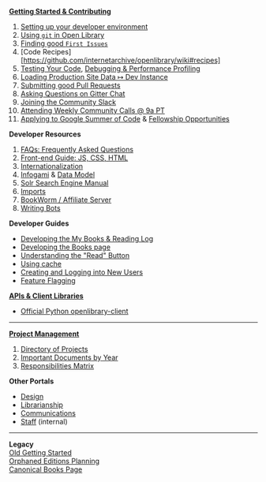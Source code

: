 [**Getting Started & Contributing**](https://github.com/internetarchive/openlibrary/blob/master/CONTRIBUTING.md)  
1. [Setting up your developer environment](https://github.com/internetarchive/openlibrary/tree/master/docker#welcome-to-the-docker-installation-guide-for-open-library-developers)  
2. [Using `git` in Open Library](https://github.com/internetarchive/openlibrary/wiki/Git-Cheat-Sheet)  
3. [Finding good `First Issues`](https://github.com/internetarchive/openlibrary/issues?q=is%3Aopen+is%3Aissue+label%3A%22Needs%3A+Help%22+label%3A%22Good+First+Issue%22)  
4. [Code Recipes][https://github.com/internetarchive/openlibrary/wiki#recipes]
5. [Testing Your Code](Developer-Resources/Testing), [Debugging & Performance Profiling](Debugging-and-Performance-Profiling)  
6. [Loading Production Site Data ↦ Dev Instance](Loading-Production-Book-Data)  
7. [Submitting good Pull Requests](https://github.com/internetarchive/openlibrary/blob/master/CONTRIBUTING.md#submitting-pull-requests)  
8. [Asking Questions on Gitter Chat](https://gitter.im/theopenlibrary/Lobby)  
9. [Joining the Community Slack](https://openlibrary.org/volunteer)  
10. [Attending Weekly Community Calls @ 9a PT](https://github.com/internetarchive/openlibrary/wiki/Community-Call) 
11. [Applying to Google Summer of Code](Google-Summer-of-Code) & [Fellowship Opportunities](#Fellowships) 

**Developer Resources**  
1. [FAQs: Frequently Asked Questions](https://github.com/internetarchive/openlibrary/wiki/FAQs)
2. [Front-end Guide: JS, CSS, HTML](Frontend-Guide) 
3. [Internationalization](Internationalization)  
4. [Infogami](https://openlibrary.org/dev/docs/infogami) & [Data Model](https://github.com/internetarchive/openlibrary/wiki/Understanding-The-Data-Model)  
5. [Solr Search Engine Manual](Solr)  
6. [Imports](Developer's-Guide-to-Data-Importing)  
7. [BookWorm / Affiliate Server ](https://docs.google.com/document/d/1KRtKYFEp40rgWlxWR1G3v60YSKIQBXbKQTjTloD0Vbg/edit#heading=h.xmcr55qgzsig)  
8. [Writing Bots](Developer-Resources/Writing-Bots)  

**Developer Guides**  
* [Developing the My Books & Reading Log](5_Projects_Developing-the-Reading-Log)  
* [Developing the Books page](https://archive.org/details/openlibrary-tour-2020/book-page-developers-guide.mp4)  
* [Understanding the "Read" Button](https://archive.org/details/openlibrary-tour-2020/openlibrary-availability-button-technical-walkthrough.mp4)  
* [Using cache](https://github.com/internetarchive/openlibrary/wiki/Using-Cache)
* [Creating and Logging into New Users](https://github.com/internetarchive/openlibrary/wiki/Creating-and-Logging-in-as-a-new-user-on-your-local-client)  
* [Feature Flagging](Feature-Flagging)  

**[APIs & Client Libraries](https://openlibrary.org/developers/api)**  
  * [Official Python openlibrary-client](https://github.com/internetarchive/openlibrary-client)  

---

[**Project Management**](#project-management)
1. [Directory of Projects](https://docs.google.com/document/d/1Kliq7Hs8qpTCtAAp7LKSS8ULenX7l5hQADdo3Y6O8Is/)  
2. [Important Documents by Year](https://docs.google.com/document/d/1KJr3A81Gew7nfuyo9PnCLCjNBDs5c7iR4loOGm1Pafs/)    
3. [Responsibilities Matrix](https://docs.google.com/document/d/1frjwLxsa3J_ZyU8p0glUwLI_K8OL6yF9xRkyylbwktw/edit#heading=h.ff2pas7bc7ye)   

**Other Portals**
* [Design](https://docs.google.com/document/d/1KLy6XRvwHaXrvHlZ-Ol_kFoIdn9eRMGuWeSYvWox1Qw/edit#heading=h.b20z3avugr8c)  
* [Librarianship](https://openlibrary.org/librarians)
* [Communications](https://docs.google.com/document/d/14FS1A0fbgwRWHTl7_AbVixZiUVc2ctN1wUgW6Mwt5jw/edit#heading=h.d4bcs4fzim9e)   
* [Staff](https://github.com/internetarchive/olsystem/wiki) (internal)  

---

**Legacy**  
[Old Getting Started](Developer-Resources/Getting-Started)  
[Orphaned Editions Planning](5_Projects_Orphaned-Editions-Planning)  
[Canonical Books Page](5_Projects_Canonical-Books-Page)  